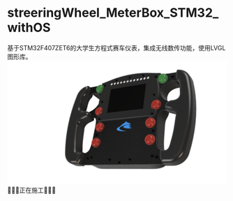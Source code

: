 # streeringWheel_MeterBox_STM32_withOS
基于STM32F407ZET6的大学生方程式赛车仪表，集成无线数传功能，使用LVGL图形库。
![](README_md_files/2bdcaf40-a5ff-11ed-a4db-65ea816b52c0.jpeg?v=1&type=image)
🚧🚧🚧正在施工🚧🚧🚧
